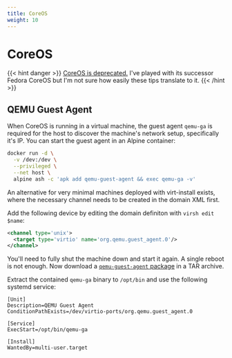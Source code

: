 ```yaml
---
title: CoreOS
weight: 10
---
```


# CoreOS

{{< hint danger >}}
[CoreOS is deprecated.](https://coreos.com/os/eol/) I've played with its successor
Fedora CoreOS but I'm not sure how easily these tips translate to it.
{{< /hint >}}

## QEMU Guest Agent

When CoreOS is running in a virtual machine, the guest agent `qemu-ga` is required
for the host to discover the machine's network setup, specifically it's IP.
You can start the guest agent in an Alpine container:

```sh
docker run -d \
  -v /dev:/dev \
  --privileged \
  --net host \
  alpine ash -c 'apk add qemu-guest-agent && exec qemu-ga -v'
```

An alternative for very minimal machines deployed with virt-install exists,
where the necessary channel needs to be created in the domain XML first.

Add the following device by editing the domain definiton with `virsh edit $name`:

```xml
<channel type='unix'>
  <target type='virtio' name='org.qemu.guest_agent.0'/>
</channel>
```

You'll need to fully shut the machine down and start it again. A single reboot
is not enough. Now download a [`qemu-guest-agent` package](https://pkgs.org/download/qemu-guest-agent) in a TAR archive.

Extract the contained `qemu-ga` binary to `/opt/bin` and use the following
systemd service:

```systemd
[Unit]
Description=QEMU Guest Agent
ConditionPathExists=/dev/virtio-ports/org.qemu.guest_agent.0

[Service]
ExecStart=/opt/bin/qemu-ga

[Install]
WantedBy=multi-user.target
```
